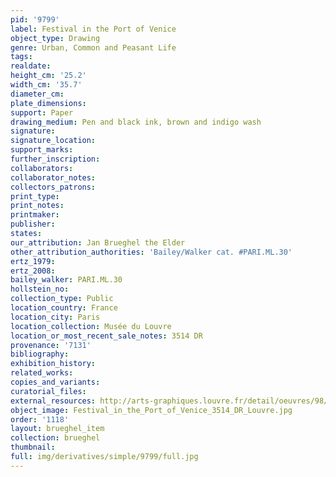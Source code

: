```yaml
---
pid: '9799'
label: Festival in the Port of Venice
object_type: Drawing
genre: Urban, Common and Peasant Life
tags: 
realdate: 
height_cm: '25.2'
width_cm: '35.7'
diameter_cm: 
plate_dimensions: 
support: Paper
drawing_medium: Pen and black ink, brown and indigo wash
signature: 
signature_location: 
support_marks: 
further_inscription: 
collaborators: 
collaborator_notes: 
collectors_patrons: 
print_type: 
print_notes: 
printmaker: 
publisher: 
states: 
our_attribution: Jan Brueghel the Elder
other_attribution_authorities: 'Bailey/Walker cat. #PARI.ML.30'
ertz_1979: 
ertz_2008: 
bailey_walker: PARI.ML.30
hollstein_no: 
collection_type: Public
location_country: France
location_city: Paris
location_collection: Musée du Louvre
location_or_most_recent_sale_notes: 3514 DR
provenance: '7131'
bibliography: 
exhibition_history: 
related_works: 
copies_and_variants: 
curatorial_files: 
external_resources: http://arts-graphiques.louvre.fr/detail/oeuvres/98/537622-Fete-dans-le-port-de-Venise
object_image: Festival_in_the_Port_of_Venice_3514_DR_Louvre.jpg
order: '1118'
layout: brueghel_item
collection: brueghel
thumbnail: 
full: img/derivatives/simple/9799/full.jpg
---
```

